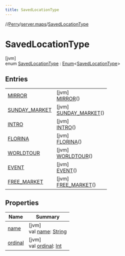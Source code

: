 ```yaml
---
title: SavedLocationType
---
```

//[Perry](../../../index.html)/[server.maps](../index.html)/[SavedLocationType](index.html)



# SavedLocationType



[jvm]\
enum [SavedLocationType](index.html) : [Enum](https://kotlinlang.org/api/latest/jvm/stdlib/kotlin/-enum/index.html)&lt;[SavedLocationType](index.html)&gt;



## Entries


| | |
|---|---|
| [MIRROR](-m-i-r-r-o-r/index.html) | [jvm]<br>[MIRROR](-m-i-r-r-o-r/index.html)() |
| [SUNDAY_MARKET](-s-u-n-d-a-y_-m-a-r-k-e-t/index.html) | [jvm]<br>[SUNDAY_MARKET](-s-u-n-d-a-y_-m-a-r-k-e-t/index.html)() |
| [INTRO](-i-n-t-r-o/index.html) | [jvm]<br>[INTRO](-i-n-t-r-o/index.html)() |
| [FLORINA](-f-l-o-r-i-n-a/index.html) | [jvm]<br>[FLORINA](-f-l-o-r-i-n-a/index.html)() |
| [WORLDTOUR](-w-o-r-l-d-t-o-u-r/index.html) | [jvm]<br>[WORLDTOUR](-w-o-r-l-d-t-o-u-r/index.html)() |
| [EVENT](-e-v-e-n-t/index.html) | [jvm]<br>[EVENT](-e-v-e-n-t/index.html)() |
| [FREE_MARKET](-f-r-e-e_-m-a-r-k-e-t/index.html) | [jvm]<br>[FREE_MARKET](-f-r-e-e_-m-a-r-k-e-t/index.html)() |


## Properties


| Name | Summary |
|---|---|
| [name](../../tools.settings/-database-type/-my-s-q-l/index.html#-372974862%2FProperties%2F863300109) | [jvm]<br>val [name](../../tools.settings/-database-type/-my-s-q-l/index.html#-372974862%2FProperties%2F863300109): [String](https://kotlinlang.org/api/latest/jvm/stdlib/kotlin/-string/index.html) |
| [ordinal](../../tools.settings/-database-type/-my-s-q-l/index.html#-739389684%2FProperties%2F863300109) | [jvm]<br>val [ordinal](../../tools.settings/-database-type/-my-s-q-l/index.html#-739389684%2FProperties%2F863300109): [Int](https://kotlinlang.org/api/latest/jvm/stdlib/kotlin/-int/index.html) |

